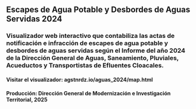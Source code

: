 ## Escapes de Agua Potable y Desbordes de Aguas Servidas 2024
### Visualizador web interactivo que contabiliza las actas de notificación e infracción de escapes de agua potable y desbordes de aguas servidas según el Informe del año 2024 de la Dirección General de Aguas, Saneamiento, Pluviales, Acueductos y Transportistas de Efluentes Cloacales.

#### Visitar el visualizador: agstnrdz.io/aguas_2024/map.html

#### Producción: Dirección General de Modernización e Investigación Territorial, 2025
